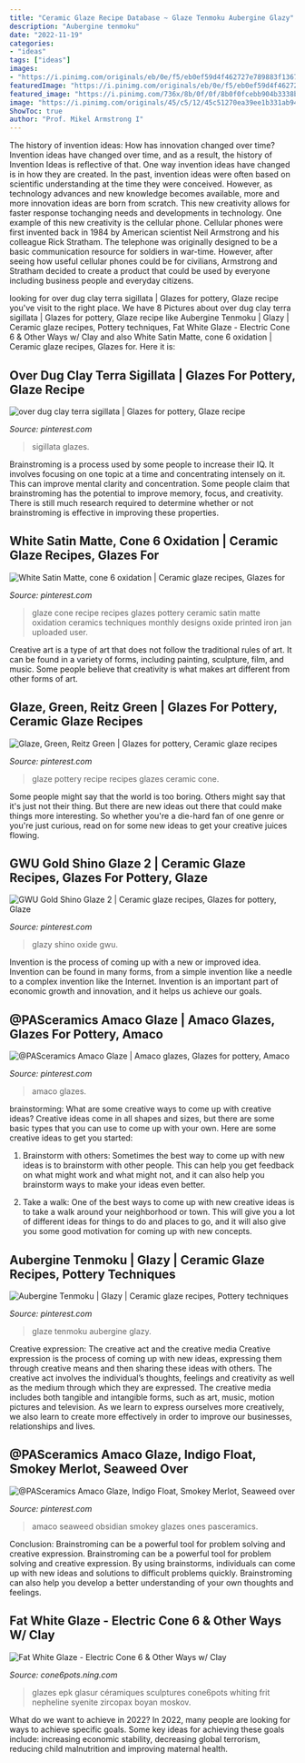 ```yaml
---
title: "Ceramic Glaze Recipe Database ~ Glaze Tenmoku Aubergine Glazy"
description: "Aubergine tenmoku"
date: "2022-11-19"
categories:
- "ideas"
tags: ["ideas"]
images:
- "https://i.pinimg.com/originals/eb/0e/f5/eb0ef59d4f462727e789883f1367b6a3.jpg"
featuredImage: "https://i.pinimg.com/originals/eb/0e/f5/eb0ef59d4f462727e789883f1367b6a3.jpg"
featured_image: "https://i.pinimg.com/736x/8b/0f/0f/8b0f0fcebb904b3338b487427dc6d988--open-source-ceramic-art.jpg"
image: "https://i.pinimg.com/originals/45/c5/12/45c51270ea39ee1b331ab946cb316f4b.jpg"
ShowToc: true
author: "Prof. Mikel Armstrong I"
---
```



The history of invention ideas: How has innovation changed over time?
Invention ideas have changed over time, and as a result, the history of Invention Ideas is reflective of that. One way invention ideas have changed is in how they are created.  In the past, invention ideas were often based on scientific understanding at the time they were conceived. However, as technology advances and new knowledge becomes available, more and more innovation ideas are born from scratch. This new creativity allows for faster response tochanging needs and developments in technology.
One example of this new creativity is the cellular phone. Cellular phones were first invented back in 1984 by American scientist Neil Armstrong and his colleague Rick Stratham. The telephone was originally designed to be a basic communication resource for soldiers in war-time. However, after seeing how useful cellular phones could be for civilians, Armstrong and Stratham decided to create a product that could be used by everyone including business people and everyday citizens.

	

		
looking for over dug clay terra sigillata | Glazes for pottery, Glaze recipe you've visit to the right place. We have 8 Pictures about over dug clay terra sigillata | Glazes for pottery, Glaze recipe like Aubergine Tenmoku | Glazy | Ceramic glaze recipes, Pottery techniques, Fat White Glaze - Electric Cone 6 &amp; Other Ways w/ Clay and also White Satin Matte, cone 6 oxidation | Ceramic glaze recipes, Glazes for. Here it is:
		
    
## Over Dug Clay Terra Sigillata | Glazes For Pottery, Glaze Recipe

<img loading=lazy src="https://i.pinimg.com/originals/45/c5/12/45c51270ea39ee1b331ab946cb316f4b.jpg" onerror="this.onerror=null;this.src='https://tse1.mm.bing.net/th?id=OIP.SlrOCoQduaeuHk1HrX7kSgHaJ5&amp;pid=15.1';" alt="over dug clay terra sigillata | Glazes for pottery, Glaze recipe">

_Source: pinterest.com_

>sigillata glazes. 

	

Brainstroming is a process used by some people to increase their IQ. It involves focusing on one topic at a time and concentrating intensely on it. This can improve mental clarity and concentration. Some people claim that brainstroming has the potential to improve memory, focus, and creativity. There is still much research required to determine whether or not brainstroming is effective in improving these properties.

    
## White Satin Matte, Cone 6 Oxidation | Ceramic Glaze Recipes, Glazes For

<img loading=lazy src="https://i.pinimg.com/originals/04/10/1f/04101f7d7873dc2abcf6e12c8dbfa414.jpg" onerror="this.onerror=null;this.src='https://tse4.mm.bing.net/th?id=OIP.Pgbp1IdnZnMp-wTnK4YJCAHaLH&amp;pid=15.1';" alt="White Satin Matte, cone 6 oxidation | Ceramic glaze recipes, Glazes for">

_Source: pinterest.com_

>glaze cone recipe recipes glazes pottery ceramic satin matte oxidation ceramics techniques monthly designs oxide printed iron jan uploaded user. 

	

Creative art is a type of art that does not follow the traditional rules of art. It can be found in a variety of forms, including painting, sculpture, film, and music. Some people believe that creativity is what makes art different from other forms of art.

    
## Glaze, Green, Reitz Green | Glazes For Pottery, Ceramic Glaze Recipes

<img loading=lazy src="https://i.pinimg.com/736x/8b/0f/0f/8b0f0fcebb904b3338b487427dc6d988--open-source-ceramic-art.jpg" onerror="this.onerror=null;this.src='https://tse3.mm.bing.net/th?id=OIP.ASWei1-vwo3PDAud7VHllAHaJ3&amp;pid=15.1';" alt="Glaze, Green, Reitz Green | Glazes for pottery, Ceramic glaze recipes">

_Source: pinterest.com_

>glaze pottery recipe recipes glazes ceramic cone. 

	

Some people might say that the world is too boring. Others might say that it's just not their thing. But there are new ideas out there that could make things more interesting. So whether you're a die-hard fan of one genre or you're just curious, read on for some new ideas to get your creative juices flowing.

    
## GWU Gold Shino Glaze 2 | Ceramic Glaze Recipes, Glazes For Pottery, Glaze

<img loading=lazy src="https://i.pinimg.com/originals/e9/ac/0a/e9ac0ae0ffd374a7707785f0056ee3c4.jpg" onerror="this.onerror=null;this.src='https://tse2.mm.bing.net/th?id=OIP.4lEwIaDIDH_WTXGtBECPEQHaHa&amp;pid=15.1';" alt="GWU Gold Shino Glaze 2 | Ceramic glaze recipes, Glazes for pottery, Glaze">

_Source: pinterest.com_

>glazy shino oxide gwu. 

	

Invention is the process of coming up with a new or improved idea. Invention can be found in many forms, from a simple invention like a needle to a complex invention like the Internet. Invention is an important part of economic growth and innovation, and it helps us achieve our goals.

    
## @PASceramics Amaco Glaze | Amaco Glazes, Glazes For Pottery, Amaco

<img loading=lazy src="https://i.pinimg.com/736x/75/88/fe/7588febed5b0e558025a39f2cdeba242.jpg" onerror="this.onerror=null;this.src='https://tse2.mm.bing.net/th?id=OIP.18iBZbop9YB_NniCxNmEAQHaFj&amp;pid=15.1';" alt="@PASceramics Amaco Glaze | Amaco glazes, Glazes for pottery, Amaco">

_Source: pinterest.com_

>amaco glazes. 

	

brainstorming: What are some creative ways to come up with creative ideas?
Creative ideas come in all shapes and sizes, but there are some basic types that you can use to come up with your own. Here are some creative ideas to get you started:
1. Brainstorm with others: Sometimes the best way to come up with new ideas is to brainstorm with other people. This can help you get feedback on what might work and what might not, and it can also help you brainstorm ways to make your ideas even better.

2. Take a walk: One of the best ways to come up with new creative ideas is to take a walk around your neighborhood or town. This will give you a lot of different ideas for things to do and places to go, and it will also give you some good motivation for coming up with new concepts.


    
## Aubergine Tenmoku | Glazy | Ceramic Glaze Recipes, Pottery Techniques

<img loading=lazy src="https://i.pinimg.com/originals/82/6e/83/826e837564004a426d9b261619ef00e1.jpg" onerror="this.onerror=null;this.src='https://tse3.mm.bing.net/th?id=OIP.dxJEdLFL8ZnUPRItdCRr5AHaHa&amp;pid=15.1';" alt="Aubergine Tenmoku | Glazy | Ceramic glaze recipes, Pottery techniques">

_Source: pinterest.com_

>glaze tenmoku aubergine glazy. 

	

Creative expression: The creative act and the creative media
Creative expression is the process of coming up with new ideas, expressing them through creative means and then sharing these ideas with others. The creative act involves the individual’s thoughts, feelings and creativity as well as the medium through which they are expressed. The creative media includes both tangible and intangible forms, such as art, music, motion pictures and television. As we learn to express ourselves more creatively, we also learn to create more effectively in order to improve our businesses, relationships and lives.

    
## @PASceramics Amaco Glaze, Indigo Float, Smokey Merlot, Seaweed Over

<img loading=lazy src="https://i.pinimg.com/originals/eb/0e/f5/eb0ef59d4f462727e789883f1367b6a3.jpg" onerror="this.onerror=null;this.src='https://tse3.mm.bing.net/th?id=OIP.KyJf6f5ojlXXJUZzaVxjCwHaE5&amp;pid=15.1';" alt="@PASceramics Amaco Glaze, Indigo Float, Smokey Merlot, Seaweed over">

_Source: pinterest.com_

>amaco seaweed obsidian smokey glazes ones pasceramics. 

	

Conclusion: Brainstroming can be a powerful tool for problem solving and creative expression.
Brainstroming can be a powerful tool for problem solving and creative expression. By using brainstorms, individuals can come up with new ideas and solutions to difficult problems quickly. Brainstroming can also help you develop a better understanding of your own thoughts and feelings.

    
## Fat White Glaze - Electric Cone 6 &amp; Other Ways W/ Clay

<img loading=lazy src="http://storage.ning.com/topology/rest/1.0/file/get/3036111026?profile=RESIZE_710x&amp;height=600" onerror="this.onerror=null;this.src='https://tse2.mm.bing.net/th?id=OIP.9vPeXjXigHQO_ESADIOe4AHaLH&amp;pid=15.1';" alt="Fat White Glaze - Electric Cone 6 &amp; Other Ways w/ Clay">

_Source: cone6pots.ning.com_

>glazes epk glasur céramiques sculptures cone6pots whiting frit nepheline syenite zircopax boyan moskov. 

	

What do we want to achieve in 2022?
In 2022, many people are looking for ways to achieve specific goals. Some key ideas for achieving these goals include: increasing economic stability, decreasing global terrorism, reducing child malnutrition and improving maternal health.


